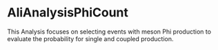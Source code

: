 # AliAnalysisPhiCount

This Analysis focuses on selecting events with meson Phi production to evaluate the probability for single and coupled production.
